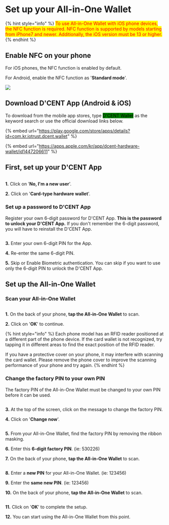 # Set up your All-in-One Wallet

{% hint style="info" %}
<mark style="color:red;">To use All-in-One Wallet with iOS phone devices, the NFC function is required. NFC function is supported by models starting from iPhone7 and newer. Additionally, the iOS version must be 13 or higher.</mark>&#x20;
{% endhint %}

## Enable NFC on your phone

For iOS phones, the NFC function is enabled by default.&#x20;

For Android, enable the NFC function as '**Standard mode**'.

![](<../../.gitbook/assets/image (199).png>)

## Download D'CENT App (Android & iOS)

To download from the mobile app stores, type <mark style="background-color:green;">D'CENT Wallet</mark> as the keyword search or use the official download links below.

{% embed url="https://play.google.com/store/apps/details?id=com.kr.iotrust.dcent.wallet" %}

{% embed url="https://apps.apple.com/kr/app/dcent-hardware-wallet/id1447206611" %}

## First, set up your D'CENT App

<figure><img src="../../.gitbook/assets/그림1 (1).png" alt=""><figcaption></figcaption></figure>

**1.** Click on '**No, I'm a new user**'.&#x20;

**2.** Click on '**Card-type hardware wallet**'.&#x20;

### Set up a password to D'CENT App

Register your own 6-digit password for D'CENT App. **This is the password to unlock your D'CENT App.** If you don't remember the 6-digit password, you will have to reinstall the D'CENT App.

<figure><img src="../../.gitbook/assets/그림2 (4).png" alt=""><figcaption></figcaption></figure>

**3.** Enter your own 6-digit PIN for the App.

**4.** Re-enter the same 6-digit PIN.

**5.** Skip or Enable Biometric authentication. You can skip if you want to use only the 6-digit PIN to unlock the D'CENT App.

## Set up the All-in-One Wallet

### Scan your All-in-One Wallet

<figure><img src="../../.gitbook/assets/그림3 (3).png" alt=""><figcaption></figcaption></figure>

**1.** On the back of your phone, **tap the All-in-One Wallet** to scan.

**2.** Click on '**OK**' to continue.

{% hint style="info" %}
Each phone model has an RFID reader positioned at a different part of the phone device. If the card wallet is not recognized, try tapping it in different areas to find the exact position of the RFID reader.

If you have a protective cover on your phone, it may interfere with scanning the card wallet. Please remove the phone cover to improve the scanning performance of your phone and try again.&#x20;
{% endhint %}

### Change the factory PIN to your own PIN

The factory PIN of the All-in-One Wallet must be changed to your own PIN before it can be used.

<figure><img src="../../.gitbook/assets/그림4 (2).png" alt=""><figcaption></figcaption></figure>

**3.** At the top of the screen, click on the message to change the factory PIN.

**4.** Click on '**Change now**'.

<figure><img src="../../.gitbook/assets/그림5 (4).png" alt=""><figcaption></figcaption></figure>

**5.** From your All-in-One Wallet, find the factory PIN by removing the ribbon masking.

**6.** Enter this **6-digit factory PIN**. (ie: 530226)

**7.** On the back of your phone, **tap the All-in-One Wallet** to scan.

<figure><img src="../../.gitbook/assets/그림6 (3).png" alt=""><figcaption></figcaption></figure>

**8.** Enter a **new PIN** for your All-in-One Wallet. (ie: 123456)

**9.** Enter the **same new PIN**. (ie: 123456)

**10.** On the back of your phone, **tap the All-in-One Wallet** to scan.

<figure><img src="../../.gitbook/assets/그림7 (2).png" alt=""><figcaption></figcaption></figure>

**11.** Click on '**OK**' to complete the setup.

**12.** You can start using the All-in-One Wallet from this point.

